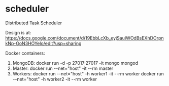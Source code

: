 # scheduler
Distributed Task Scheduler

Design is at: https://docs.google.com/document/d/19EbbLcXb_eyjSauIWOdBsEXhDOrpnkNp-GoN3HOYelo/edit?usp=sharing

Docker containers:
1. MongoDB:
docker run -d  -p 27017:27017 -it mongo mongod
2. Master:
docker run  --net="host"  -it --rm master
3. Workers:
docker run  --net="host" -h worker1 -it --rm worker
docker run  --net="host" -h worker2 -it --rm worker